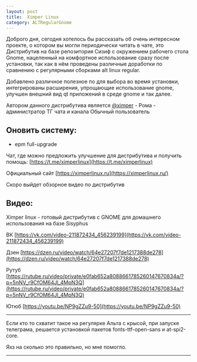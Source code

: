 ```yaml
---
layout: post
title:  Ximper Linux
category: ALTRegularGnome
---
```


Доброго дня, сегодня хотелось бы рассказать об очень интересном проекте, о котором вы могли периодически читать в чате, это Дистрибутив на базе репозитория Сизиф с окружением рабочего стола Gnome, нацеленный на комфортное использование сразу после установки, так как в нём проведены различные доработки по сравнению с регулярными сборками alt linux regular. 

Добавлено различное полезное по для выбора во время установки, интегрированы расширения, упрощающие использование gnome, улучшен внешний вид qt приложений в среде gnome и так далее. 

Автором данного дистрибутива является [@ximper](https://t.me/ximper) - Рома - администратор ТГ чата и канала Обычный пользователь 
## Оновить систему:

- epm full-upgrade

Чат, где можно предложить улучшение для дистрибутива и получить помощь: [https://t.me/ximperlinux](https://t.me/ximperlinux) 

Официальный сайт [https://ximperlinux.ru](https://ximperlinux.ru/) 

Скоро выйдет обзорное видео по дистрибутив
## Видео:

Ximper linux - готовый дистрибутив с GNOME для домашнего использования на базе Sisyphus 

ВК [https://vk.com/video-211872434_456239199](https://vk.com/video-211872434_456239199)

Дзен [https://dzen.ru/video/watch/64e27207f7de1217388de278](https://dzen.ru/video/watch/64e27207f7de1217388de278) 

Рутуб [https://rutube.ru/video/private/e0fab652a8088661785260147670834a/?p=5nNV_r9CfOM64Jl_4MpN3Q](https://rutube.ru/video/private/e0fab652a8088661785260147670834a/?p=5nNV_r9CfOM64Jl_4MpN3Q)

Ютюб [https://youtu.be/NP9gZZu9-50](https://youtu.be/NP9gZZu9-50)

---

Если кто то схватит такое на регулярке Альта с крысой, при запуске телеграма, решается установкой пакетов fonts-ttf-open-sans и at-spi2-core.

Яхз на сколько это правильно, но мне помогло.

---
